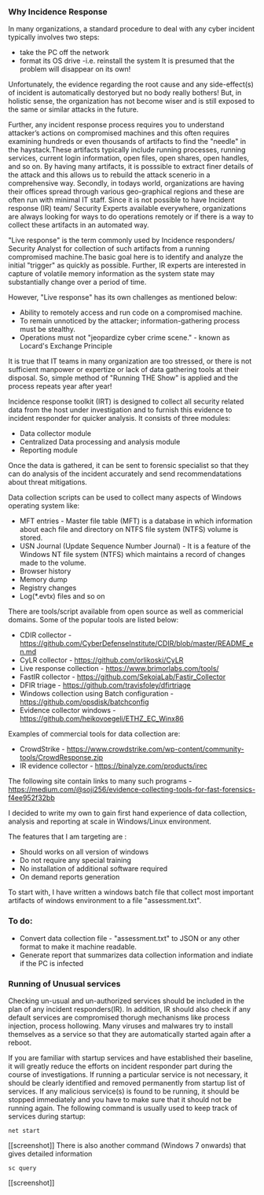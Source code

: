 ### Why Incidence Response 
In many organizations, a standard procedure to deal with any cyber incident typically involves two steps:
* take the PC off the network
* format its OS drive -i.e. reinstall the system
It is presumed that the problem will disappear on its own!

Unfortunately, the evidence regarding the root cause and any side-effect(s) of incident is automatically destoryed but no body really bothers! But, in holistic sense, the organization has not become wiser and is still exposed to the same or similar attacks in the future.

Further, any incident response process requires you to understand attacker’s actions on compromised machines and this often requires examining hundreds or even thousands of artifacts to find the "needle" in the haystack.These artifacts typically include running processes, running services, current login information, open files, open shares, open handles, and so on. By having many artifacts, it is posssible to extract finer details of the attack and this allows us to rebuild the attack scenerio in a comprehensive way.
Secondly, in todays world, organizations are having their offices spread through various geo-graphical regions and these are often run with minimal IT staff. Since it is not possible to have Incident response (IR) team/ Security Experts available everywhere, organizations are always looking for ways to do operations remotely or if there is a way to collect these artifacts in an automated way.

"Live response" is the term commonly used by Incidence responders/ Security Analyst for collection of such artifacts from a running compromised machine.The basic goal here is to identify and analyze the initial "trigger" as quickly as possible. Further, IR experts are interested in capture of volatile memory information as the system state may substantially change over a period of time.

However, "Live  response" has its own challenges as mentioned below:
* Ability to remotely access and run code on a compromised machine.
* To remain unnoticed by the attacker; information-gathering process must be stealthy.
* Operations must not "jeopardize cyber crime scene." - known as Locard's Exchange Principle

It is true that IT teams in many organization are too stressed, or there is not sufficient manpower or expertize or lack of data gathering tools at their disposal. So, simple method of "Running THE Show" is applied and the process repeats year after year!

Incidence response toolkit (IRT) is designed to collect all security related data from the host under investigation and to furnish this evidence to incident responder for quicker analysis. It consists of three modules:
* Data collector module
* Centralized Data processing and analysis module 
* Reporting module

Once the data is gathered, it can be sent to forensic specialist so that they can do analysis of the incident accurately and send recommendatations about threat mitigations.

Data collection scripts can be used to collect many aspects of Windows operating system like:
* MFT entries - Master file table (MFT) is a database in which information about each file and directory on NTFS file system (NTFS) volume is stored. 
* USN Journal (Update Sequence Number Journal) - It is a feature of the Windows NT file system (NTFS) which maintains a record of changes made to the volume.
* Browser history
* Memory dump
* Registry changes
* Log(*.evtx) files
 and so on

There are tools/script available from open source as well as commericial domains. Some of the popular tools are listed below:
* CDIR collector - https://github.com/CyberDefenseInstitute/CDIR/blob/master/README_en.md
* CyLR collector - https://github.com/orlikoski/CyLR
* Live response collection - https://www.brimorlabs.com/tools/
* FastIR collector - https://github.com/SekoiaLab/Fastir_Collector
* DFIR triage - https://github.com/travisfoley/dfirtriage
* Windows collection using Batch configuration - https://github.com/opsdisk/batchconfig
* Evidence collector windows - https://github.com/heikovoegeli/ETHZ_EC_Winx86

Examples of commercial tools for data collection are:
* CrowdStrike - https://www.crowdstrike.com/wp-content/community-tools/CrowdResponse.zip
* IR evidence collector - https://binalyze.com/products/irec


The following site contain links to many such programs - https://medium.com/@soji256/evidence-collecting-tools-for-fast-forensics-f4ee952f32bb

I decided to write my own to gain first hand experience of data collection, analysis and reporting at scale in Windows/Linux environment.

The features that I am targeting are :
* Should works on all version of windows 
* Do not require any special training
* No installation of additional software required
* On demand reports generation

To start with, I have written a windows batch file that collect most important artifacts of windows environment to a file "assessment.txt". 

### To do:
* Convert data collection file - "assessment.txt" to JSON or any other format to make it machine readable.
* Generate report that summarizes data collection information and indiate if the PC is infected

### Running of Unusual services
Checking un-usual and un-authorized services should be included in the plan of any incident responders(IR). In addition, IR should also check if any default services are compromised thorugh mechanisms like process injection, process hollowing. Many viruses and malwares try to install themselves as a service so that they are automatically started again after a reboot. 

If you are familiar with startup services and have established their baseline, it will greatly reduce the efforts on incident responder part during the course of investigations.  If running a particular service is not necessary, it should be clearly identified and removed permanently from startup list of services. If any malicious service(s) is found to be running, it should be stopped immediately and you have to make sure that it should not be running again.
The following command is usually used to keep track of services during startup:
```
net start
```
[[screenshot]]
There is also another command (Windows 7 onwards) that gives detailed information
```
sc query
```
[[screenshot]]
